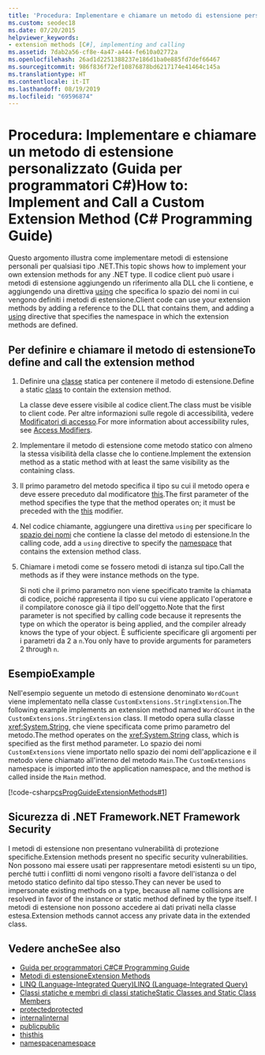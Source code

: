 ```yaml
---
title: 'Procedura: Implementare e chiamare un metodo di estensione personalizzato - Guida per programmatori C#'
ms.custom: seodec18
ms.date: 07/20/2015
helpviewer_keywords:
- extension methods [C#], implementing and calling
ms.assetid: 7dab2a56-cf8e-4a47-a444-fe610a02772a
ms.openlocfilehash: 26ad1d2251388237e186d1ba0e885fd7def66467
ms.sourcegitcommit: 986f836f72ef10876878bd6217174e41464c145a
ms.translationtype: HT
ms.contentlocale: it-IT
ms.lasthandoff: 08/19/2019
ms.locfileid: "69596874"
---
```

# <a name="how-to-implement-and-call-a-custom-extension-method-c-programming-guide"></a><span data-ttu-id="033cf-102">Procedura: Implementare e chiamare un metodo di estensione personalizzato (Guida per programmatori C#)</span><span class="sxs-lookup"><span data-stu-id="033cf-102">How to: Implement and Call a Custom Extension Method (C# Programming Guide)</span></span>
<span data-ttu-id="033cf-103">Questo argomento illustra come implementare metodi di estensione personali per qualsiasi tipo .NET.</span><span class="sxs-lookup"><span data-stu-id="033cf-103">This topic shows how to implement your own extension methods for any .NET type.</span></span> <span data-ttu-id="033cf-104">Il codice client può usare i metodi di estensione aggiungendo un riferimento alla DLL che li contiene, e aggiungendo una direttiva [using](../../language-reference/keywords/using-directive.md) che specifica lo spazio dei nomi in cui vengono definiti i metodi di estensione.</span><span class="sxs-lookup"><span data-stu-id="033cf-104">Client code can use your extension methods by adding a reference to the DLL that contains them, and adding a [using](../../language-reference/keywords/using-directive.md) directive that specifies the namespace in which the extension methods are defined.</span></span>  
  
## <a name="to-define-and-call-the-extension-method"></a><span data-ttu-id="033cf-105">Per definire e chiamare il metodo di estensione</span><span class="sxs-lookup"><span data-stu-id="033cf-105">To define and call the extension method</span></span>  
  
1. <span data-ttu-id="033cf-106">Definire una [classe](./static-classes-and-static-class-members.md) statica per contenere il metodo di estensione.</span><span class="sxs-lookup"><span data-stu-id="033cf-106">Define a static [class](./static-classes-and-static-class-members.md) to contain the extension method.</span></span>  
  
     <span data-ttu-id="033cf-107">La classe deve essere visibile al codice client.</span><span class="sxs-lookup"><span data-stu-id="033cf-107">The class must be visible to client code.</span></span> <span data-ttu-id="033cf-108">Per altre informazioni sulle regole di accessibilità, vedere [Modificatori di accesso](./access-modifiers.md).</span><span class="sxs-lookup"><span data-stu-id="033cf-108">For more information about accessibility rules, see [Access Modifiers](./access-modifiers.md).</span></span>  
  
2. <span data-ttu-id="033cf-109">Implementare il metodo di estensione come metodo statico con almeno la stessa visibilità della classe che lo contiene.</span><span class="sxs-lookup"><span data-stu-id="033cf-109">Implement the extension method as a static method with at least the same visibility as the containing class.</span></span>  
  
3. <span data-ttu-id="033cf-110">Il primo parametro del metodo specifica il tipo su cui il metodo opera e deve essere preceduto dal modificatore [this](../../language-reference/keywords/this.md).</span><span class="sxs-lookup"><span data-stu-id="033cf-110">The first parameter of the method specifies the type that the method operates on; it must be preceded with the [this](../../language-reference/keywords/this.md) modifier.</span></span>  
  
4. <span data-ttu-id="033cf-111">Nel codice chiamante, aggiungere una direttiva `using` per specificare lo [spazio dei nomi](../../language-reference/keywords/namespace.md) che contiene la classe del metodo di estensione.</span><span class="sxs-lookup"><span data-stu-id="033cf-111">In the calling code, add a `using` directive to specify the [namespace](../../language-reference/keywords/namespace.md) that contains the extension method class.</span></span>  
  
5. <span data-ttu-id="033cf-112">Chiamare i metodi come se fossero metodi di istanza sul tipo.</span><span class="sxs-lookup"><span data-stu-id="033cf-112">Call the methods as if they were instance methods on the type.</span></span>  
  
     <span data-ttu-id="033cf-113">Si noti che il primo parametro non viene specificato tramite la chiamata di codice, poiché rappresenta il tipo su cui viene applicato l'operatore e il compilatore conosce già il tipo dell'oggetto.</span><span class="sxs-lookup"><span data-stu-id="033cf-113">Note that the first parameter is not specified by calling code because it represents the type on which the operator is being applied, and the compiler already knows the type of your object.</span></span> <span data-ttu-id="033cf-114">È sufficiente specificare gli argomenti per i parametri da 2 a `n`.</span><span class="sxs-lookup"><span data-stu-id="033cf-114">You only have to provide arguments for parameters 2 through `n`.</span></span>  
  
## <a name="example"></a><span data-ttu-id="033cf-115">Esempio</span><span class="sxs-lookup"><span data-stu-id="033cf-115">Example</span></span>  
 <span data-ttu-id="033cf-116">Nell'esempio seguente un metodo di estensione denominato `WordCount` viene implementato nella classe `CustomExtensions.StringExtension`.</span><span class="sxs-lookup"><span data-stu-id="033cf-116">The following example implements an extension method named `WordCount` in the `CustomExtensions.StringExtension` class.</span></span> <span data-ttu-id="033cf-117">Il metodo opera sulla classe <xref:System.String>, che viene specificata come primo parametro del metodo.</span><span class="sxs-lookup"><span data-stu-id="033cf-117">The method operates on the <xref:System.String> class, which is specified as the first method parameter.</span></span> <span data-ttu-id="033cf-118">Lo spazio dei nomi `CustomExtensions` viene importato nello spazio dei nomi dell'applicazione e il metodo viene chiamato all'interno del metodo `Main`.</span><span class="sxs-lookup"><span data-stu-id="033cf-118">The `CustomExtensions` namespace is imported into the application namespace, and the method is called inside the `Main` method.</span></span>  
  
 [!code-csharp[csProgGuideExtensionMethods#1](~/samples/snippets/csharp/VS_Snippets_VBCSharp/csProgGuideExtensionMethods/cs/extensionmethods.cs#1)]  
  
## <a name="net-framework-security"></a><span data-ttu-id="033cf-119">Sicurezza di .NET Framework</span><span class="sxs-lookup"><span data-stu-id="033cf-119">.NET Framework Security</span></span>  
 <span data-ttu-id="033cf-120">I metodi di estensione non presentano vulnerabilità di protezione specifiche.</span><span class="sxs-lookup"><span data-stu-id="033cf-120">Extension methods present no specific security vulnerabilities.</span></span> <span data-ttu-id="033cf-121">Non possono mai essere usati per rappresentare metodi esistenti su un tipo, perché tutti i conflitti di nomi vengono risolti a favore dell'istanza o del metodo statico definito dal tipo stesso.</span><span class="sxs-lookup"><span data-stu-id="033cf-121">They can never be used to impersonate existing methods on a type, because all name collisions are resolved in favor of the instance or static method defined by the type itself.</span></span> <span data-ttu-id="033cf-122">I metodi di estensione non possono accedere ai dati privati nella classe estesa.</span><span class="sxs-lookup"><span data-stu-id="033cf-122">Extension methods cannot access any private data in the extended class.</span></span>  
  
## <a name="see-also"></a><span data-ttu-id="033cf-123">Vedere anche</span><span class="sxs-lookup"><span data-stu-id="033cf-123">See also</span></span>

- [<span data-ttu-id="033cf-124">Guida per programmatori C#</span><span class="sxs-lookup"><span data-stu-id="033cf-124">C# Programming Guide</span></span>](../index.md)
- [<span data-ttu-id="033cf-125">Metodi di estensione</span><span class="sxs-lookup"><span data-stu-id="033cf-125">Extension Methods</span></span>](./extension-methods.md)
- [<span data-ttu-id="033cf-126">LINQ (Language-Integrated Query)</span><span class="sxs-lookup"><span data-stu-id="033cf-126">LINQ (Language-Integrated Query)</span></span>](../../linq/linq-in-csharp.md)
- [<span data-ttu-id="033cf-127">Classi statiche e membri di classi statiche</span><span class="sxs-lookup"><span data-stu-id="033cf-127">Static Classes and Static Class Members</span></span>](./static-classes-and-static-class-members.md)
- [<span data-ttu-id="033cf-128">protected</span><span class="sxs-lookup"><span data-stu-id="033cf-128">protected</span></span>](../../language-reference/keywords/protected.md)
- [<span data-ttu-id="033cf-129">internal</span><span class="sxs-lookup"><span data-stu-id="033cf-129">internal</span></span>](../../language-reference/keywords/internal.md)
- [<span data-ttu-id="033cf-130">public</span><span class="sxs-lookup"><span data-stu-id="033cf-130">public</span></span>](../../language-reference/keywords/public.md)
- [<span data-ttu-id="033cf-131">this</span><span class="sxs-lookup"><span data-stu-id="033cf-131">this</span></span>](../../language-reference/keywords/this.md)
- [<span data-ttu-id="033cf-132">namespace</span><span class="sxs-lookup"><span data-stu-id="033cf-132">namespace</span></span>](../../language-reference/keywords/namespace.md)
